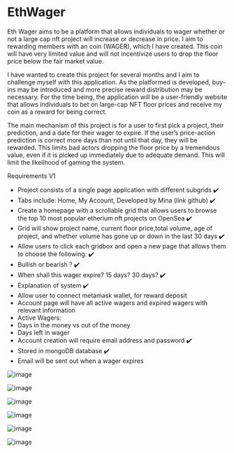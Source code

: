 # EthWager

Eth Wager aims to be a platform that allows individuals to wager whether or not a large cap nft project will increase or decrease in price. I aim to rewarding members with an coin (WAGER), which I have created. This coin will have very limited value and will not incentivize users to drop the floor price below the fair market value.

I have wanted to create this project for several months and I aim to challenge myself with this application. As the platformed is developed, buy-ins may be introduced and more precise reward distribution may be necessary. For the time being, the application will be a user-friendly website that allows individuals to bet on large-cap NFT floor prices and receive my coin as a reward for being correct.

The main mechanism of this project is for a user to first pick a project, their prediction, and a date for their wager to expire. If the user’s price-action prediction is correct more days than not until that day, they will be rewarded. This limits bad actors dropping the floor price by a tremendous value, even if it is picked up immediately due to adequate demand. This will limit the likelihood of gaming the system.


Requirements V1
* Project consists of a single page application with different subgrids ✔️
* Tabs include: Home, My Account, Developed by Mina (link github) ✔️
* Create a homepage with a scrollable grid that allows users to browse the top 10 most popular etherium nft projects on OpenSea ✔️
* Grid will show project name, current floor price,total volume,  age of project, and whether volume has gone up or down in the last 30 days ✔️
* Allow users to click each gridbox and open a new page that allows them to choose the following: ✔️
* Bullish or bearish ? ✔️
* When shall this wager expire? 15 days? 30 days? ✔️
* Explanation of system ✔️
* Allow user to connect metamask wallet, for reward deposit
* Account page will have all active wagers and expired wagers with relevant information
* Active Wagers:
* Days in the money vs out of the money
* Days left in wager
* Account creation will require email address and password ✔️
* Stored in mongoDB database ✔️
* Email will be sent out when a wager expires


![image](https://user-images.githubusercontent.com/47870455/211662878-e570769b-ef62-4c95-90b1-d9a8f879ef59.png)

![image](https://user-images.githubusercontent.com/47870455/211662963-502f218d-6385-45e2-b686-5e56395955f9.png)

![image](https://user-images.githubusercontent.com/47870455/211668654-0b19a2a3-8223-4f4f-9201-ef3d657683d0.png)

![image](https://user-images.githubusercontent.com/47870455/211666586-ed984003-1e2e-4736-99c4-6315b32cd517.png)

![image](https://user-images.githubusercontent.com/47870455/211666665-8671d343-fb5f-49c6-b9e2-614206e6d951.png)

![image](https://user-images.githubusercontent.com/47870455/212723006-c41be9f8-5518-45d7-b54a-bab4fc86ec43.png)

